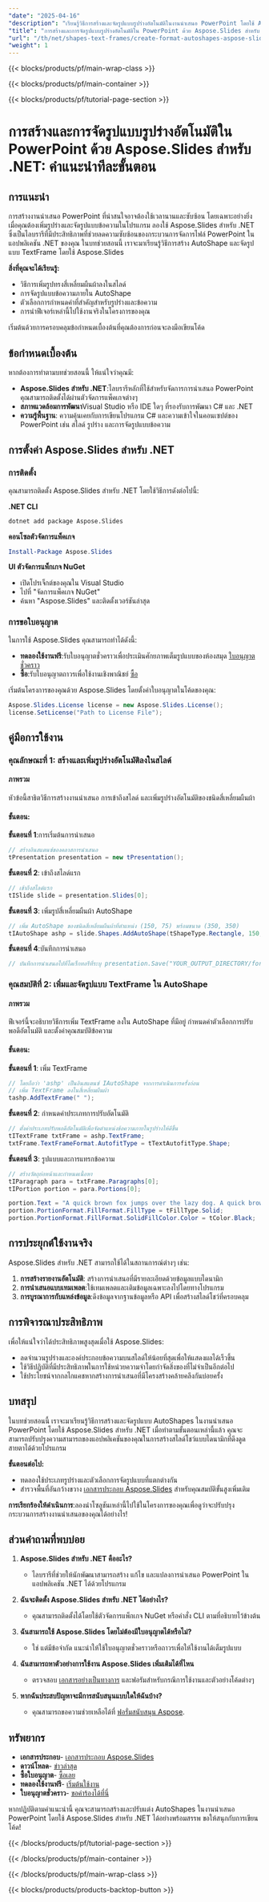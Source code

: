 ```yaml
---
"date": "2025-04-16"
"description": "เรียนรู้วิธีการสร้างและจัดรูปแบบรูปร่างอัตโนมัติในงานนำเสนอ PowerPoint โดยใช้ Aspose.Slides สำหรับ .NET คู่มือนี้ครอบคลุมถึงการเพิ่มรูปร่าง การจัดรูปแบบข้อความ และการใช้งานจริง"
"title": "การสร้างและการจัดรูปแบบรูปร่างอัตโนมัติใน PowerPoint ด้วย Aspose.Slides สำหรับ .NET คำแนะนำทีละขั้นตอน"
"url": "/th/net/shapes-text-frames/create-format-autoshapes-aspose-slides-net/"
"weight": 1
---
```


{{< blocks/products/pf/main-wrap-class >}}

{{< blocks/products/pf/main-container >}}

{{< blocks/products/pf/tutorial-page-section >}}
# การสร้างและการจัดรูปแบบรูปร่างอัตโนมัติใน PowerPoint ด้วย Aspose.Slides สำหรับ .NET: คำแนะนำทีละขั้นตอน

## การแนะนำ

การสร้างงานนำเสนอ PowerPoint ที่น่าสนใจอาจต้องใช้เวลานานและซับซ้อน โดยเฉพาะอย่างยิ่งเมื่อคุณต้องเพิ่มรูปร่างและจัดรูปแบบข้อความในโปรแกรม ลองใช้ Aspose.Slides สำหรับ .NET ซึ่งเป็นไลบรารีที่มีประสิทธิภาพที่ช่วยลดความซับซ้อนของกระบวนการจัดการไฟล์ PowerPoint ในแอปพลิเคชัน .NET ของคุณ ในบทช่วยสอนนี้ เราจะมาเรียนรู้วิธีการสร้าง AutoShape และจัดรูปแบบ TextFrame โดยใช้ Aspose.Slides

**สิ่งที่คุณจะได้เรียนรู้:**
- วิธีการเพิ่มรูปทรงสี่เหลี่ยมผืนผ้าลงในสไลด์
- การจัดรูปแบบข้อความภายใน AutoShape
- ตัวเลือกการกำหนดค่าที่สำคัญสำหรับรูปร่างและข้อความ
- การนำฟีเจอร์เหล่านี้ไปใช้งานจริงในโครงการของคุณ

เริ่มต้นด้วยการครอบคลุมข้อกำหนดเบื้องต้นที่คุณต้องการก่อนจะลงมือเขียนโค้ด

## ข้อกำหนดเบื้องต้น

หากต้องการทำตามบทช่วยสอนนี้ ให้แน่ใจว่าคุณมี:

- **Aspose.Slides สำหรับ .NET**:ไลบรารีหลักที่ใช้สำหรับจัดการการนำเสนอ PowerPoint คุณสามารถติดตั้งได้ผ่านตัวจัดการแพ็คเกจต่างๆ
- **สภาพแวดล้อมการพัฒนา**Visual Studio หรือ IDE ใดๆ ที่รองรับการพัฒนา C# และ .NET
- **ความรู้พื้นฐาน**: ความคุ้นเคยกับการเขียนโปรแกรม C# และความเข้าใจในคอนเซปต์ของ PowerPoint เช่น สไลด์ รูปร่าง และการจัดรูปแบบข้อความ

## การตั้งค่า Aspose.Slides สำหรับ .NET

### การติดตั้ง

คุณสามารถติดตั้ง Aspose.Slides สำหรับ .NET โดยใช้วิธีการดังต่อไปนี้:

**.NET CLI**
```bash
dotnet add package Aspose.Slides
```

**คอนโซลตัวจัดการแพ็คเกจ**
```powershell
Install-Package Aspose.Slides
```

**UI ตัวจัดการแพ็กเกจ NuGet**
- เปิดโปรเจ็กต์ของคุณใน Visual Studio
- ไปที่ "จัดการแพ็คเกจ NuGet"
- ค้นหา "Aspose.Slides" และติดตั้งเวอร์ชันล่าสุด

### การขอใบอนุญาต

ในการใช้ Aspose.Slides คุณสามารถทำได้ดังนี้:

- **ทดลองใช้งานฟรี**:รับใบอนุญาตชั่วคราวเพื่อประเมินศักยภาพเต็มรูปแบบของห้องสมุด [ใบอนุญาตชั่วคราว](https://purchase.aspose.com/temporary-license/)
- **ซื้อ**:รับใบอนุญาตถาวรเพื่อใช้งานเชิงพาณิชย์ [ซื้อ](https://purchase.aspose.com/buy)

เริ่มต้นโครงการของคุณด้วย Aspose.Slides โดยตั้งค่าใบอนุญาตในโค้ดของคุณ:

```csharp
Aspose.Slides.License license = new Aspose.Slides.License();
license.SetLicense("Path to License File");
```

## คู่มือการใช้งาน

### คุณลักษณะที่ 1: สร้างและเพิ่มรูปร่างอัตโนมัติลงในสไลด์

#### ภาพรวม

หัวข้อนี้สาธิตวิธีการสร้างงานนำเสนอ การเข้าถึงสไลด์ และเพิ่มรูปร่างอัตโนมัติของชนิดสี่เหลี่ยมผืนผ้า

#### ขั้นตอน:

**ขั้นตอนที่ 1**:การเริ่มต้นการนำเสนอ
```csharp
// สร้างอินสแตนซ์ของคลาสการนำเสนอ
tPresentation presentation = new tPresentation();
```

**ขั้นตอนที่ 2**: เข้าถึงสไลด์แรก
```csharp
// เข้าถึงสไลด์แรก
tISlide slide = presentation.Slides[0];
```

**ขั้นตอนที่ 3**: เพิ่มรูปสี่เหลี่ยมผืนผ้า AutoShape
```csharp
// เพิ่ม AutoShape ของชนิดสี่เหลี่ยมผืนผ้าที่ตำแหน่ง (150, 75) พร้อมขนาด (350, 350)
tIAutoShape ashp = slide.Shapes.AddAutoShape(tShapeType.Rectangle, 150, 75, 350, 350);
```

**ขั้นตอนที่ 4**:บันทึกการนำเสนอ
```csharp
// บันทึกการนำเสนอไปที่ไดเร็กทอรีที่ระบุ presentation.Save("YOUR_OUTPUT_DIRECTORY/formatText_out.pptx", tSaveFormat.Pptx);
```

### คุณสมบัติที่ 2: เพิ่มและจัดรูปแบบ TextFrame ใน AutoShape

#### ภาพรวม

ฟีเจอร์นี้จะอธิบายวิธีการเพิ่ม TextFrame ลงใน AutoShape ที่มีอยู่ กำหนดค่าตัวเลือกการปรับพอดีอัตโนมัติ และตั้งค่าคุณสมบัติข้อความ

#### ขั้นตอน:

**ขั้นตอนที่ 1**: เพิ่ม TextFrame
```csharp
// โดยถือว่า 'ashp' เป็นอินสแตนซ์ IAutoShape จากการดำเนินการครั้งก่อน
// เพิ่ม TextFrame ลงในสี่เหลี่ยมผืนผ้า
tashp.AddTextFrame(" ");
```

**ขั้นตอนที่ 2**: กำหนดค่าประเภทการปรับอัตโนมัติ
```csharp
// ตั้งค่าประเภทปรับพอดีอัตโนมัติเพื่อจัดตำแหน่งข้อความภายในรูปร่างให้ดีขึ้น
tITextFrame txtFrame = ashp.TextFrame;
txtFrame.TextFrameFormat.AutofitType = tTextAutofitType.Shape;
```

**ขั้นตอนที่ 3**: รูปแบบและการแทรกข้อความ
```csharp
// สร้างวัตถุย่อหน้าและกำหนดเนื้อหา
tIParagraph para = txtFrame.Paragraphs[0];
tIPortion portion = para.Portions[0];

portion.Text = "A quick brown fox jumps over the lazy dog. A quick brown fox jumps over the lazy dog.";
portion.PortionFormat.FillFormat.FillType = tFillType.Solid;
portion.PortionFormat.FillFormat.SolidFillColor.Color = tColor.Black;
```

## การประยุกต์ใช้งานจริง

Aspose.Slides สำหรับ .NET สามารถใช้ได้ในสถานการณ์ต่างๆ เช่น:

1. **การสร้างรายงานอัตโนมัติ**: สร้างการนำเสนอที่มีรายละเอียดด้วยข้อมูลแบบไดนามิก
2. **การนำเสนอแบบเทมเพลต**:ใช้เทมเพลตและเติมข้อมูลเฉพาะลงไปโดยทางโปรแกรม
3. **การบูรณาการกับแหล่งข้อมูล**:ดึงข้อมูลจากฐานข้อมูลหรือ API เพื่อสร้างสไลด์โชว์ที่ครอบคลุม

## การพิจารณาประสิทธิภาพ

เพื่อให้แน่ใจว่าได้ประสิทธิภาพสูงสุดเมื่อใช้ Aspose.Slides:

- ลดจำนวนรูปร่างและองค์ประกอบข้อความบนสไลด์ให้น้อยที่สุดเพื่อให้แสดงผลได้เร็วขึ้น
- ใช้วิธีปฏิบัติที่มีประสิทธิภาพในการใช้หน่วยความจำโดยกำจัดสิ่งของที่ไม่จำเป็นอีกต่อไป
- ใช้ประโยชน์จากกลไกแคชหากสร้างการนำเสนอที่มีโครงสร้างคล้ายคลึงกันบ่อยครั้ง

## บทสรุป

ในบทช่วยสอนนี้ เราจะมาเรียนรู้วิธีการสร้างและจัดรูปแบบ AutoShapes ในงานนำเสนอ PowerPoint โดยใช้ Aspose.Slides สำหรับ .NET เมื่อทำตามขั้นตอนเหล่านี้แล้ว คุณจะสามารถปรับปรุงความสามารถของแอปพลิเคชันของคุณในการสร้างสไลด์โชว์แบบไดนามิกที่ดึงดูดสายตาได้ด้วยโปรแกรม

**ขั้นตอนต่อไป:**
- ทดลองใช้ประเภทรูปร่างและตัวเลือกการจัดรูปแบบที่แตกต่างกัน
- สำรวจพื้นที่อันกว้างขวาง [เอกสารประกอบ Aspose.Slides](https://reference.aspose.com/slides/net/) สำหรับคุณสมบัติขั้นสูงเพิ่มเติม

**การเรียกร้องให้ดำเนินการ**:ลองนำโซลูชันเหล่านี้ไปใช้ในโครงการของคุณเพื่อดูว่าจะปรับปรุงกระบวนการสร้างงานนำเสนอของคุณได้อย่างไร!

## ส่วนคำถามที่พบบ่อย

1. **Aspose.Slides สำหรับ .NET คืออะไร?**
   - ไลบรารีที่ช่วยให้นักพัฒนาสามารถสร้าง แก้ไข และแปลงการนำเสนอ PowerPoint ในแอปพลิเคชัน .NET ได้ด้วยโปรแกรม

2. **ฉันจะติดตั้ง Aspose.Slides สำหรับ .NET ได้อย่างไร?**
   - คุณสามารถติดตั้งได้โดยใช้ตัวจัดการแพ็กเกจ NuGet หรือคำสั่ง CLI ตามที่อธิบายไว้ข้างต้น

3. **ฉันสามารถใช้ Aspose.Slides โดยไม่ต้องมีใบอนุญาตได้หรือไม่?**
   - ใช่ แต่มีข้อจำกัด แนะนำให้ใช้ใบอนุญาตชั่วคราวหรือถาวรเพื่อให้ใช้งานได้เต็มรูปแบบ

4. **ฉันสามารถหาตัวอย่างการใช้งาน Aspose.Slides เพิ่มเติมได้ที่ไหน**
   - ตรวจสอบ [เอกสารอย่างเป็นทางการ](https://reference.aspose.com/slides/net/) และฟอรัมสำหรับกรณีการใช้งานและตัวอย่างโค้ดต่างๆ

5. **หากฉันประสบปัญหาจะมีการสนับสนุนแบบใดให้ฉันบ้าง?**
   - คุณสามารถขอความช่วยเหลือได้ที่ [ฟอรั่มสนับสนุน Aspose](https://forum-aspose.com/c/slides/11).

## ทรัพยากร

- **เอกสารประกอบ**- [เอกสารประกอบ Aspose.Slides](https://reference.aspose.com/slides/net/)
- **ดาวน์โหลด**- [ข่าวล่าสุด](https://releases.aspose.com/slides/net/)
- **ซื้อใบอนุญาต**- [ซื้อเลย](https://purchase.aspose.com/buy)
- **ทดลองใช้งานฟรี**- [เริ่มต้นใช้งาน](https://releases.aspose.com/slides/net/)
- **ใบอนุญาตชั่วคราว**- [ขอคำร้องได้ที่นี่](https://purchase.aspose.com/temporary-license/)

หากปฏิบัติตามคำแนะนำนี้ คุณจะสามารถสร้างและปรับแต่ง AutoShapes ในงานนำเสนอ PowerPoint โดยใช้ Aspose.Slides สำหรับ .NET ได้อย่างพร้อมสรรพ ขอให้สนุกกับการเขียนโค้ด!

{{< /blocks/products/pf/tutorial-page-section >}}

{{< /blocks/products/pf/main-container >}}

{{< /blocks/products/pf/main-wrap-class >}}

{{< blocks/products/products-backtop-button >}}